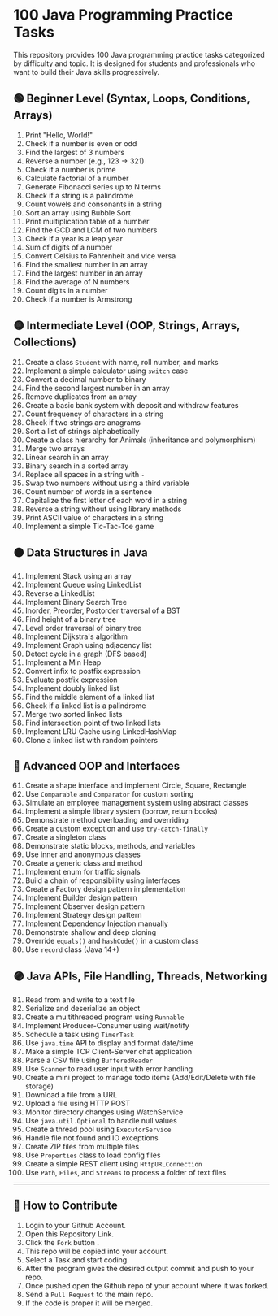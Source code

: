 # 100 Java Programming Practice Tasks

This repository provides 100 Java programming practice tasks categorized by difficulty and topic. It is designed for students and professionals who want to build their Java skills progressively.

## 🟢 Beginner Level (Syntax, Loops, Conditions, Arrays)

1. Print "Hello, World!"
2. Check if a number is even or odd
3. Find the largest of 3 numbers
4. Reverse a number (e.g., 123 → 321)
5. Check if a number is prime
6. Calculate factorial of a number
7. Generate Fibonacci series up to N terms
8. Check if a string is a palindrome
9. Count vowels and consonants in a string
10. Sort an array using Bubble Sort
11. Print multiplication table of a number
12. Find the GCD and LCM of two numbers
13. Check if a year is a leap year
14. Sum of digits of a number
15. Convert Celsius to Fahrenheit and vice versa
16. Find the smallest number in an array
17. Find the largest number in an array
18. Find the average of N numbers
19. Count digits in a number
20. Check if a number is Armstrong

## 🟡 Intermediate Level (OOP, Strings, Arrays, Collections)

21. Create a class `Student` with name, roll number, and marks
22. Implement a simple calculator using `switch` case
23. Convert a decimal number to binary
24. Find the second largest number in an array
25. Remove duplicates from an array
26. Create a basic bank system with deposit and withdraw features
27. Count frequency of characters in a string
28. Check if two strings are anagrams
29. Sort a list of strings alphabetically
30. Create a class hierarchy for Animals (inheritance and polymorphism)
31. Merge two arrays
32. Linear search in an array
33. Binary search in a sorted array
34. Replace all spaces in a string with `-`
35. Swap two numbers without using a third variable
36. Count number of words in a sentence
37. Capitalize the first letter of each word in a string
38. Reverse a string without using library methods
39. Print ASCII value of characters in a string
40. Implement a simple Tic-Tac-Toe game

## 🟠 Data Structures in Java

41. Implement Stack using an array
42. Implement Queue using LinkedList
43. Reverse a LinkedList
44. Implement Binary Search Tree
45. Inorder, Preorder, Postorder traversal of a BST
46. Find height of a binary tree
47. Level order traversal of binary tree
48. Implement Dijkstra's algorithm
49. Implement Graph using adjacency list
50. Detect cycle in a graph (DFS based)
51. Implement a Min Heap
52. Convert infix to postfix expression
53. Evaluate postfix expression
54. Implement doubly linked list
55. Find the middle element of a linked list
56. Check if a linked list is a palindrome
57. Merge two sorted linked lists
58. Find intersection point of two linked lists
59. Implement LRU Cache using LinkedHashMap
60. Clone a linked list with random pointers

## 🔵 Advanced OOP and Interfaces

61. Create a shape interface and implement Circle, Square, Rectangle
62. Use `Comparable` and `Comparator` for custom sorting
63. Simulate an employee management system using abstract classes
64. Implement a simple library system (borrow, return books)
65. Demonstrate method overloading and overriding
66. Create a custom exception and use `try-catch-finally`
67. Create a singleton class
68. Demonstrate static blocks, methods, and variables
69. Use inner and anonymous classes
70. Create a generic class and method
71. Implement enum for traffic signals
72. Build a chain of responsibility using interfaces
73. Create a Factory design pattern implementation
74. Implement Builder design pattern
75. Implement Observer design pattern
76. Implement Strategy design pattern
77. Implement Dependency Injection manually
78. Demonstrate shallow and deep cloning
79. Override `equals()` and `hashCode()` in a custom class
80. Use `record` class (Java 14+)

## 🟣 Java APIs, File Handling, Threads, Networking

81. Read from and write to a text file
82. Serialize and deserialize an object
83. Create a multithreaded program using `Runnable`
84. Implement Producer-Consumer using wait/notify
85. Schedule a task using `TimerTask`
86. Use `java.time` API to display and format date/time
87. Make a simple TCP Client-Server chat application
88. Parse a CSV file using `BufferedReader`
89. Use `Scanner` to read user input with error handling
90. Create a mini project to manage todo items (Add/Edit/Delete with file storage)
91. Download a file from a URL
92. Upload a file using HTTP POST
93. Monitor directory changes using WatchService
94. Use `java.util.Optional` to handle null values
95. Create a thread pool using `ExecutorService`
96. Handle file not found and IO exceptions
97. Create ZIP files from multiple files
98. Use `Properties` class to load config files
99. Create a simple REST client using `HttpURLConnection`
100. Use `Path`, `Files`, and `Streams` to process a folder of text files

---

## 📁 How to Contribute

1. Login to your Github Account.
2. Open this Repository Link.
3. Click the `Fork` button .
4. This repo will be copied into your account.
5. Select a Task and start coding.
6. After the program gives the desired output commit and push to your repo.
7. Once pushed open the Github repo of your account where it was forked.
8. Send a `Pull Request` to the main repo.
9. If the code is proper it will be merged.


